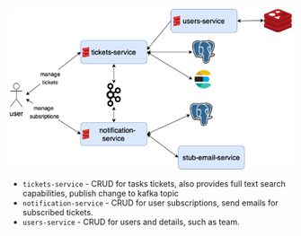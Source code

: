 ![](images/system-architecture.drawio.png)

- `tickets-service` - CRUD for tasks tickets, also provides full text search capabilities, publish change to kafka topic
- `notification-service` - CRUD for user subscriptions, send emails for subscribed tickets.
- `users-service` - CRUD for users and details, such as team.